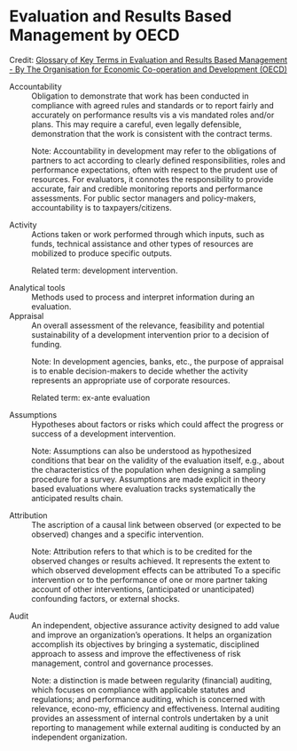 # Evaluation and Results Based Management by OECD

Credit: [Glossary of Key Terms in Evaluation and Results Based Management - By The Organisation for Economic Co-operation and Development (OECD)](http://www.oecd.org/development/peer-reviews/2754804.pdf)

<dl>

<dt>Accountability</dt>
<dd>
Obligation to demonstrate that work has been conducted in compliance with agreed rules and standards or to report fairly and accurately on performance results vis a vis mandated roles and/or plans. This may require a careful, even legally defensible, demonstration that the work is consistent with the contract terms.

Note: Accountability in development may refer to the obligations of partners to
act according to clearly defined responsibilities, roles and performance expectations,
often with respect to the prudent use of resources. For evaluators, it connotes the
responsibility to provide accurate, fair and credible monitoring reports and performance
assessments. For public sector managers and policy-makers, accountability is to taxpayers/citizens.
</dd>

<dt>Activity</dt>
<dd>
Actions taken or work performed through which inputs, such as funds, technical assistance and other types of resources are mobilized to produce specific outputs.

Related term: development intervention.
</dd>

<dt>Analytical tools</dt>
<dd>
Methods used to process and interpret information during an evaluation.
</dd>

<dt>Appraisal</dt>
<dd>
An overall assessment of the relevance, feasibility and potential sustainability of a
development intervention prior to a decision of funding.

Note: In development agencies, banks, etc., the purpose of appraisal is to enable
decision-makers to decide whether the activity represents an appropriate use of corporate
resources. 

Related term: ex-ante evaluation
</dd>

<dt>Assumptions</dt>
<dd>
Hypotheses about factors or risks which could affect the progress or success of a
development intervention.

Note: Assumptions can also be understood as hypothesized conditions that bear on the validity of the evaluation itself, e.g., about the characteristics of the population when designing a sampling procedure for a survey. Assumptions are made explicit in theory based evaluations where evaluation tracks systematically the anticipated results chain.
</dd>

<dt>Attribution</dt>
<dd>
The ascription of a causal link between observed (or expected to be observed) changes and a specific intervention. 

Note: Attribution refers to that which is to be credited for the observed changes or results achieved. It represents the extent to which observed development effects can be attributed To a specific intervention or to the performance of one or more partner taking account of other interventions, (anticipated or unanticipated) confounding factors, or external shocks.
</dd>

<dt>Audit</dt>
<dd>
An independent, objective assurance activity designed to add value and improve an organization’s operations. It helps an organization accomplish its objectives by bringing a systematic, disciplined approach to assess and improve the effectiveness of risk management, control and governance processes. 

Note: a distinction is made between regularity (financial) auditing, which focuses on
compliance with applicable statutes and regulations; and performance auditing, which
is concerned with relevance, econo-my, efficiency and effectiveness. Internal auditing
provides an assessment of internal controls undertaken by a unit reporting to management
while external auditing is conducted by an independent organization.
</dd>

</dl>

